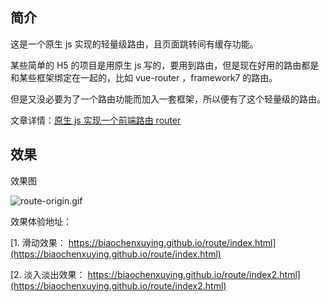 ## 简介

这是一个原生 js 实现的轻量级路由，且页面跳转间有缓存功能。

某些简单的 H5 的项目是用原生 js 写的，要用到路由，但是现在好用的路由都是和某些框架绑定在一起的，比如 vue-router ，framework7 的路由。

但是又没必要为了一个路由功能而加入一套框架，所以便有了这个轻量级的路由。

文章详情：[原生 js 实现一个前端路由 router](https://juejin.im/post/5c5014ef51882525aa50a25b)

## 效果

效果图

![route-origin.gif](https://upload-images.jianshu.io/upload_images/12890819-bcd752c4d96446db.gif?imageMogr2/auto-orient/strip)

效果体验地址：

[1. 滑动效果： https://biaochenxuying.github.io/route/index.html](https://biaochenxuying.github.io/route/index.html)

[2. 淡入淡出效果： https://biaochenxuying.github.io/route/index2.html](https://biaochenxuying.github.io/route/index2.html)



<!-- ## BB

笔者技术以内的 BB。

笔者 BB 首发地址：[【全栈修炼】](https://mp.weixin.qq.com/s/i0AsqMpI1YCSvDyK_zdAqw)：https://mp.weixin.qq.com/s/i0AsqMpI1YCSvDyK_zdAqw

![全栈修炼](https://upload-images.jianshu.io/upload_images/12890819-9399d149e09f638e.png?imageMogr2/auto-orient/strip%7CimageView2/2/w/1240) -->